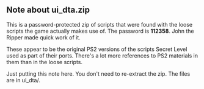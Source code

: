 ## Note about ui_dta.zip
This is a password-protected zip of scripts that were found with the loose scripts the game actually makes use of. The password is **112358**. John the Ripper made quick work of it.

These appear to be the original PS2 versions of the scripts Secret Level used as part of their ports. There's a lot more references to PS2 materials in them than in the loose scripts.

Just putting this note here. You don't need to re-extract the zip. The files are in ui_dta/.